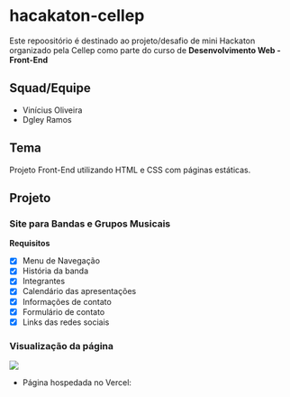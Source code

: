 # hacakaton-cellep

Este repoositório é destinado ao projeto/desafio de mini Hackaton organizado pela Cellep como parte do curso de __Desenvolvimento Web - Front-End__

## Squad/Equipe

* Vinícius Oliveira
* Dgley Ramos

## Tema

Projeto Front-End utilizando HTML e CSS com páginas estáticas.

## Projeto

### Site para Bandas e Grupos Musicais

__Requisitos__

* [x] Menu de Navegação
* [x] História da banda
* [x] Integrantes
* [x] Calendário das apresentações
* [x] Informações de contato
* [x] Formulário de contato
* [x] Links das redes sociais

### Visualização da página

![](https://github.com/vinicius-hso/hacakaton-cellep/blob/main/phillzr-page.gif)

* Página hospedada no Vercel: [](https://hacakaton-cellep.vercel.app/)
